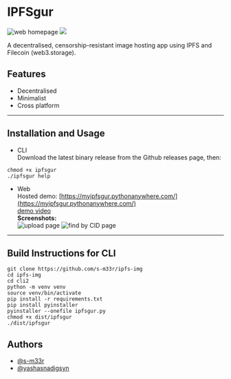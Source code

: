 # IPFSgur

![web homepage](https://i.imgur.com/BQoj7pg.png)
<a href="https://asciinema.org/a/555433" target="_blank"><img src="https://asciinema.org/a/555433.svg" /></a>

A decentralised, censorship-resistant image hosting app using IPFS and Filecoin (web3.storage).

## Features
- Decentralised
- Minimalist
- Cross platform

---

## Installation and Usage
* CLI  
Download the latest binary release from the Github releases page, then:
```
chmod +x ipfsgur
./ipfsgur help
```

* Web  
Hosted demo: [https://myipfsgur.pythonanywhere.com/](https://myipfsgur.pythonanywhere.com/)  
[demo video](https://vimeo.com/793806077)  
**Screenshots:**  
![upload page](https://i.imgur.com/8k93Ha8.png)
![find by CID page](https://i.imgur.com/OZqxRGR.png)

---

## Build Instructions for CLI
```
git clone https://github.com/s-m33r/ipfs-img
cd ipfs-img
cd cli2
python -m venv venv
source venv/bin/activate
pip install -r requirements.txt
pip install pyinstaller
pyinstaller --onefile ipfsgur.py
chmod +x dist/ipfsgur
./dist/ipfsgur
```

## Authors
- [@s-m33r](https://www.github.com/s-m33r)  
- [@yashasnadigsyn](https://www.github.com/yashasnadigsyn)  
